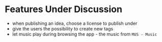 # Features Under Discussion
- when publishing an idea, choose a license to publish under
- give the users the possibility to create new tags
- let music play during browsing the app - the music from `MUS - Music`
